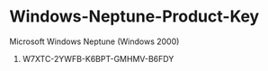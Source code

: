# Windows-Neptune-Product-Key
Microsoft Windows Neptune (Windows 2000)

1. W7XTC-2YWFB-K6BPT-GMHMV-B6FDY
